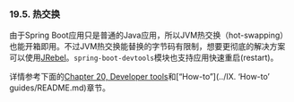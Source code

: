 ### 19.5. 热交换

由于Spring Boot应用只是普通的Java应用，所以JVM热交换（hot-swapping）也能开箱即用。不过JVM热交换能替换的字节码有限制，想要更彻底的解决方案可以使用[JRebel](http://zeroturnaround.com/software/jrebel/)。`spring-boot-devtools`模块也支持应用快速重启(restart)。

详情参考下面的[Chapter 20, Developer tools](http://docs.spring.io/spring-boot/docs/current-SNAPSHOT/reference/htmlsingle/#using-boot-devtools)和[“How-to”](../IX. ‘How-to’ guides/README.md)章节。
